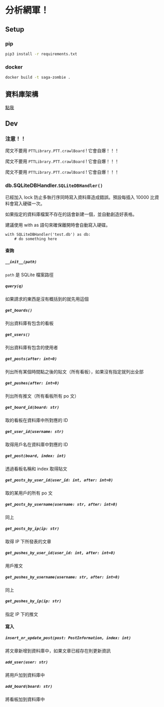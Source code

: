 # 分析網軍！

## Setup

### pip

```sh
pip3 install -r requirements.txt
```

### docker

```sh
docker build -t saga-zombie .
```

## 資料庫架構

[點我](./Database%20structure.md)

## Dev

### 注意！！

爬文不要用 `PTTLibrary.PTT.crawlBoard` ! 它會自爆！！！

爬文不要用 `PTTLibrary.PTT.crawlBoard` ! 它會自爆！！！

爬文不要用 `PTTLibrary.PTT.crawlBoard` ! 它會自爆！！！

### db.SQLiteDBHandler.`SQLiteDBHandler()`

已經加入 lock 防止多執行序同時寫入資料庫造成錯誤。預設每插入 10000 比資料會寫入硬碟一次。

如果指定的資料庫檔案不存在的話會新建一個，並自動創造好表格。

建議使用 with as 語句來確保離開時會自動寫入硬碟。

```
with SQLiteDBHandler('test.db') as db:
	# do something here
```

#### 查詢

##### `__init__(path)`

`path` 是 SQLite 檔案路徑

##### `query(q)`

如果請求的東西是沒有概括到的就先用這個

##### `get_boards()`

列出資料庫有包含的看板

##### `get_users()`

列出資料庫有包含的使用者

##### `get_posts(after: int=0)`

列出所有某個時間點之後的貼文（所有看板），如果沒有指定就列出全部

##### `get_pushes(after: int=0)`

列出所有推文（所有看板所有 po 文）

##### `get_board_id(board: str)`

取的看板在資料庫中所對應的 ID

##### `get_user_id(username: str)`

取得用戶名在資料庫中對應的 ID

##### `get_post(board, index: int)`

透過看板名稱和 index 取得貼文

##### `get_posts_by_user_id(user_id: int, after: int=0)`

取的某用戶的所有 po 文

##### `get_posts_by_username(username: str, after: int=0)`

同上

##### `get_posts_by_ip(ip: str)`

取得 IP 下所發表的文章

##### `get_pushes_by_user_id(user_id: int, after: int=0)`

用戶推文

##### `get_pushes_by_username(username: str, after: int=0)`

同上

##### `get_pushes_by_ip(ip: str)`

指定 IP 下的推文

#### 寫入

##### `insert_or_update_post(post: PostInformation, index: int)`

將文章新增到資料庫中，如果文章已經存在則更新資訊

##### `add_user(user: str)`

將用戶加到資料庫中

##### `add_board(board: str)`

將看板加到資料庫中

